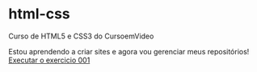 # html-css
 Curso de HTML5 e CSS3 do CursoemVideo

Estou aprendendo a criar sites e agora vou gerenciar meus repositórios!
<a href="https://luan-dev0.github.io/html-css/Exercicios/ex001/index.html">Executar o exercicio 001</a>